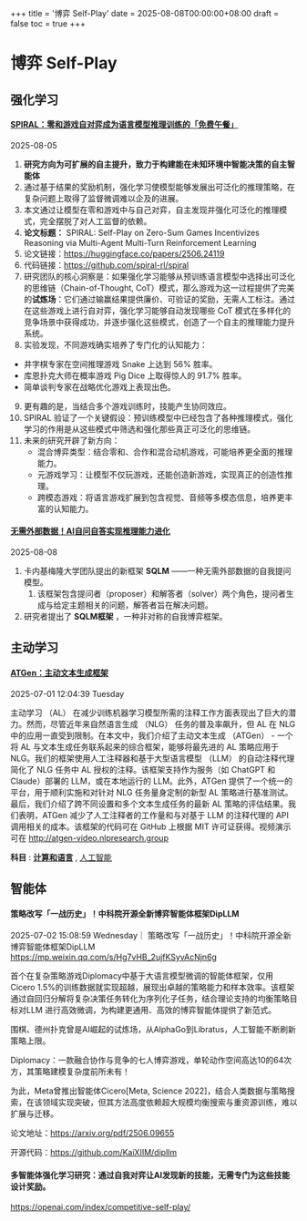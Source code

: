 +++
title = '博弈 Self-Play'
date = 2025-08-08T00:00:00+08:00
draft = false
toc = true
+++

# 博弈 Self-Play

## 强化学习

#### [SPIRAL：零和游戏自对弈成为语言模型推理训练的「免费午餐」](https://mp.weixin.qq.com/s/jAaM3hD46gFEFGFJdLVVJg)

2025-08-05

1. **研究方向为可扩展的自主提升，致力于构建能在未知环境中智能决策的自主智能体**
2. 通过基于结果的奖励机制，强化学习使模型能够发展出可泛化的推理策略，在复杂问题上取得了监督微调难以企及的进展。
3. 本文通过让模型在零和游戏中与自己对弈，自主发现并强化可泛化的推理模式，完全摆脱了对人工监督的依赖。
4. **论文标题：** SPIRAL: Self-Play on Zero-Sum Games Incentivizes Reasoning via Multi-Agent Multi-Turn Reinforcement Learning
5. 论文链接：https://huggingface.co/papers/2506.24119
6. 代码链接：https://github.com/spiral-rl/spiral
7. 研究团队的核心洞察是：如果强化学习能够从预训练语言模型中选择出可泛化的思维链（Chain-of-Thought, CoT）模式，那么游戏为这一过程提供了完美的**试炼场**：它们通过输赢结果提供廉价、可验证的奖励，无需人工标注。通过在这些游戏上进行自对弈，强化学习能够自动发现哪些 CoT 模式在多样化的竞争场景中获得成功，并逐步强化这些模式，创造了一个自主的推理能力提升系统。
8. 实验发现，不同游戏确实培养了专门化的认知能力：

- 井字棋专家在空间推理游戏 Snake 上达到 56% 胜率。
- 库恩扑克大师在概率游戏 Pig Dice 上取得惊人的 91.7% 胜率。
- 简单谈判专家在战略优化游戏上表现出色。

9. 更有趣的是，当结合多个游戏训练时，技能产生协同效应。
10. SPIRAL 验证了一个关键假设：预训练模型中已经包含了各种推理模式，强化学习的作用是从这些模式中筛选和强化那些真正可泛化的思维链。
11. 未来的研究开辟了新方向：
    - 混合博弈类型：结合零和、合作和混合动机游戏，可能培养更全面的推理能力。
    - 元游戏学习：让模型不仅玩游戏，还能创造新游戏，实现真正的创造性推理。
    - 跨模态游戏：将语言游戏扩展到包含视觉、音频等多模态信息，培养更丰富的认知能力。

#### [无需外部数据！AI自问自答实现推理能力进化](https://mp.weixin.qq.com/s/Q3fc95LXM3PuytdEBnUCSA)

2025-08-08

1. 卡内基梅隆大学团队提出的新框架 **SQLM** ——一种无需外部数据的自我提问模型。
   1. 该框架包含提问者（proposer）和解答者（solver）两个角色，提问者生成与给定主题相关的问题，解答者旨在解决问题。
2. 研究者提出了 **SQLM框架** ，一种非对称的自我博弈框架。

## 主动学习

#### **[ATGen：主动文本生成框架](https://papers.cool/arxiv/2506.23342)**

2025-07-01 12:04:39 Tuesday

主动学习 （AL） 在减少训练机器学习模型所需的注释工作方面表现出了巨大的潜力。然而，尽管近年来自然语言生成 （NLG） 任务的普及率飙升，但 AL 在 NLG 中的应用一直受到限制。在本文中，我们介绍了主动文本生成 （ATGen） - 一个将 AL 与文本生成任务联系起来的综合框架，能够将最先进的 AL 策略应用于 NLG。我们的框架使用人工注释器和基于大型语言模型 （LLM） 的自动注释代理简化了 NLG 任务中 AL 授权的注释。该框架支持作为服务（如 ChatGPT 和 Claude）部署的 LLM，或在本地运行的 LLM。此外，ATGen 提供了一个统一的平台，用于顺利实施和对针对 NLG 任务量身定制的新型 AL 策略进行基准测试。最后，我们介绍了跨不同设置和多个文本生成任务的最新 AL 策略的评估结果。我们表明，ATGen 减少了人工注释者的工作量和与对基于 LLM 的注释代理的 API 调用相关的成本。该框架的代码可在 GitHub 上根据 MIT 许可证获得。视频演示可在 http://atgen-video.nlpresearch.group

 **科目** :  **[计算和语言](https://papers.cool/arxiv/cs.CL)** , [人工智能](https://papers.cool/arxiv/cs.AI)

## 智能体

#### 策略改写「一战历史」！中科院开源全新博弈智能体框架DipLLM

2025-07-02 15:08:59 Wednesday｜ 策略改写「一战历史」！中科院开源全新博弈智能体框架DipLLM https://mp.weixin.qq.com/s/Hg7vHB_2ujfKSyvAcNjn6g

首个在复杂策略游戏Diplomacy中基于大语言模型微调的智能体框架，仅用Cicero 1.5%的训练数据就实现超越，展现出卓越的策略能力和样本效率。该框架通过自回归分解将复杂决策任务转化为序列化子任务，结合理论支持的均衡策略目标对LLM 进行高效微调，为构建更通用、高效的博弈智能体提供了新范式。

围棋、德州扑克曾是AI崛起的试炼场，从AlphaGo到Libratus，人工智能不断刷新策略上限。

Diplomacy：一款融合协作与竞争的七人博弈游戏，单轮动作空间高达10的64次方，其策略建模复杂度前所未有！

为此，Meta曾推出智能体Cicero[Meta, Science 2022]，结合人类数据与策略搜索，在该领域实现突破，但其方法高度依赖超大规模均衡搜索与重资源训练，难以扩展与迁移。

论文地址：https://arxiv.org/pdf/2506.09655

开源代码：https://github.com/KaiXIIM/dipllm

#### 多智能体强化学习研究：通过自我对弈让AI发现新的技能，无需专门为这些技能设计奖励。

https://openai.com/index/competitive-self-play/
